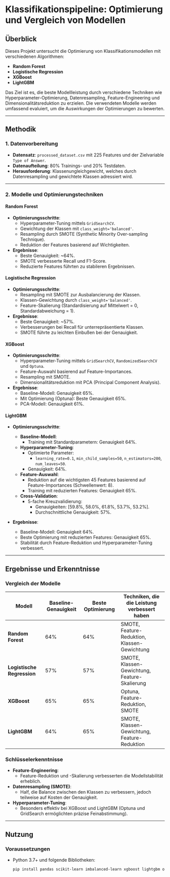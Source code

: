 # Klassifikationspipeline: Optimierung und Vergleich von Modellen

## Überblick
Dieses Projekt untersucht die Optimierung von Klassifikationsmodellen mit verschiedenen Algorithmen: 
- **Random Forest**
- **Logistische Regression**
- **XGBoost**
- **LightGBM**

Das Ziel ist es, die beste Modellleistung durch verschiedene Techniken wie Hyperparameter-Optimierung, Datenresampling, Feature-Engineering und Dimensionalitätsreduktion zu erzielen. Die verwendeten Modelle werden umfassend evaluiert, um die Auswirkungen der Optimierungen zu bewerten.

---

## Methodik
### 1. Datenvorbereitung
- **Datensatz**: `processed_dataset.csv` mit 225 Features und der Zielvariable `Type of Answer`.
- **Datenaufteilung**: 80% Trainings- und 20% Testdaten.
- **Herausforderung**: Klassenungleichgewicht, welches durch Datenresampling und gewichtete Klassen adressiert wird.

---

### 2. Modelle und Optimierungstechniken

#### **Random Forest**
- **Optimierungsschritte**:
  - Hyperparameter-Tuning mittels `GridSearchCV`.
  - Gewichtung der Klassen mit `class_weight='balanced'`.
  - Resampling durch SMOTE (Synthetic Minority Over-sampling Technique).
  - Reduktion der Features basierend auf Wichtigkeiten.
- **Ergebnisse**:
  - Beste Genauigkeit: ~64%.
  - SMOTE verbesserte Recall und F1-Score.
  - Reduzierte Features führten zu stabileren Ergebnissen.

#### **Logistische Regression**
- **Optimierungsschritte**:
  - Resampling mit SMOTE zur Ausbalancierung der Klassen.
  - Klassen-Gewichtung durch `class_weight='balanced'`.
  - Feature-Skalierung (Standardisierung auf Mittelwert = 0, Standardabweichung = 1).
- **Ergebnisse**:
  - Beste Genauigkeit: ~57%.
  - Verbesserungen bei Recall für unterrepräsentierte Klassen.
  - SMOTE führte zu leichten Einbußen bei der Genauigkeit.

#### **XGBoost**
- **Optimierungsschritte**:
  - Hyperparameter-Tuning mittels `GridSearchCV`, `RandomizedSearchCV` und `Optuna`.
  - Feature-Auswahl basierend auf Feature-Importances.
  - Resampling mit SMOTE.
  - Dimensionalitätsreduktion mit PCA (Principal Component Analysis).
- **Ergebnisse**:
  - Baseline-Modell: Genauigkeit 65%.
  - Mit Optimierung (Optuna): Beste Genauigkeit 65%.
  - PCA-Modell: Genauigkeit 61%.

#### **LightGBM**
- **Optimierungsschritte**:
  - **Baseline-Modell**:
    - Training mit Standardparametern: Genauigkeit 64%.
  - **Hyperparameter-Tuning**:
    - Optimierte Parameter:
      - `learning_rate=0.1`, `min_child_samples=50`, `n_estimators=200`, `num_leaves=50`.
    - Genauigkeit: 64%.
  - **Feature-Auswahl**:
    - Reduktion auf die wichtigsten 45 Features basierend auf Feature-Importances (Schwellenwert: 8).
    - Training mit reduzierten Features: Genauigkeit 65%.
  - **Cross-Validation**:
    - 5-fache Kreuzvalidierung:
      - Genauigkeiten: [59.8%, 58.0%, 61.8%, 53.7%, 53.2%].
      - Durchschnittliche Genauigkeit: 57%.

- **Ergebnisse**:
  - Baseline-Modell: Genauigkeit 64%.
  - Beste Optimierung mit reduzierten Features: Genauigkeit 65%.
  - Stabilität durch Feature-Reduktion und Hyperparameter-Tuning verbessert.

---

## Ergebnisse und Erkenntnisse

### **Vergleich der Modelle**
| Modell                 | Baseline-Genauigkeit | Beste Optimierung   | Techniken, die die Leistung verbessert haben |
|------------------------|----------------------|---------------------|---------------------------------------------|
| **Random Forest**      | 64%                 | 64%                 | SMOTE, Feature-Reduktion, Klassen-Gewichtung|
| **Logistische Regression** | 57%            | 57%                 | SMOTE, Klassen-Gewichtung, Feature-Skalierung|
| **XGBoost**            | 65%                 | 65%                 | Optuna, Feature-Reduktion, SMOTE            |
| **LightGBM**           | 64%                 | 65%                 | SMOTE, Klassen-Gewichtung, Feature-Reduktion|

### **Schlüsselerkenntnisse**
- **Feature-Engineering**:
  - Feature-Reduktion und -Skalierung verbesserten die Modellstabilität erheblich.
- **Datenresampling (SMOTE)**:
  - Half, die Balance zwischen den Klassen zu verbessern, jedoch teilweise auf Kosten der Genauigkeit.
- **Hyperparameter-Tuning**:
  - Besonders effektiv bei XGBoost und LightGBM (Optuna und GridSearch ermöglichten präzise Feinabstimmung).

---

## Nutzung
### **Voraussetzungen**
- Python 3.7+ und folgende Bibliotheken:
  ```bash
  pip install pandas scikit-learn imbalanced-learn xgboost lightgbm optuna
  ```
